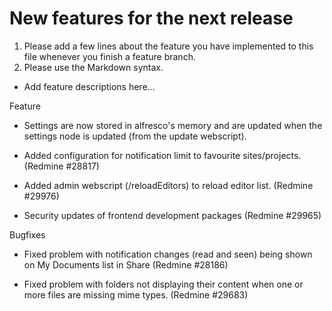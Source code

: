 # New features for the next release


1. Please add a few lines about the feature you have implemented to 
   this file whenever you finish a feature branch.
2. Please use the Markdown syntax.

* Add feature descriptions here...

Feature

* Settings are now stored in alfresco's memory and are updated
  when the settings node is updated (from the update webscript).
  
* Added configuration for notification limit to favourite sites/projects. (Redmine #28817)

* Added admin webscript (/reloadEditors) to reload editor list. (Redmine #29976)

* Security updates of frontend development packages (Redmine #29965)

Bugfixes

* Fixed problem with notification changes (read and seen) being shown on My Documents list in Share (Redmine #28186) 

* Fixed problem with folders not displaying their content when one or more files are missing mime types. (Redmine #29683)
